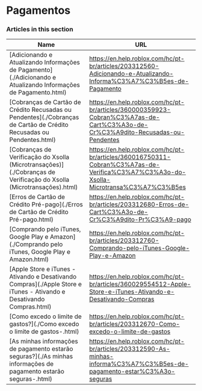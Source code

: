 # Pagamentos  
### Articles in this section
Name|URL
-|-
[Adicionando e Atualizando Informações de Pagamento](./Adicionando e Atualizando Informações de Pagamento.html) |https://en.help.roblox.com/hc/pt-br/articles/203312560-Adicionando-e-Atualizando-Informa%C3%A7%C3%B5es-de-Pagamento
[Cobranças de Cartão de Crédito Recusadas ou Pendentes](./Cobranças de Cartão de Crédito Recusadas ou Pendentes.html) |https://en.help.roblox.com/hc/pt-br/articles/360000359923-Cobran%C3%A7as-de-Cart%C3%A3o-de-Cr%C3%A9dito-Recusadas-ou-Pendentes
[Cobranças de Verificação do Xsolla (Microtransações)](./Cobranças de Verificação do Xsolla (Microtransações).html) |https://en.help.roblox.com/hc/pt-br/articles/360016750311-Cobran%C3%A7as-de-Verifica%C3%A7%C3%A3o-do-Xsolla-Microtransa%C3%A7%C3%B5es
[Erros de Cartão de Crédito Pré-pago](./Erros de Cartão de Crédito Pré-pago.html) |https://en.help.roblox.com/hc/pt-br/articles/203312680-Erros-de-Cart%C3%A3o-de-Cr%C3%A9dito-Pr%C3%A9-pago
[Comprando pelo iTunes, Google Play e Amazon](./Comprando pelo iTunes, Google Play e Amazon.html) |https://en.help.roblox.com/hc/pt-br/articles/203312760-Comprando-pelo-iTunes-Google-Play-e-Amazon
[Apple Store e iTunes - Ativando e Desativando Compras](./Apple Store e iTunes - Ativando e Desativando Compras.html) |https://en.help.roblox.com/hc/pt-br/articles/360029554512-Apple-Store-e-iTunes-Ativando-e-Desativando-Compras
[Como excedo o limite de gastos?](./Como excedo o limite de gastos-.html) |https://en.help.roblox.com/hc/pt-br/articles/203312670-Como-excedo-o-limite-de-gastos
[As minhas informações de pagamento estarão seguras?](./As minhas informações de pagamento estarão seguras-.html) |https://en.help.roblox.com/hc/pt-br/articles/203312590-As-minhas-informa%C3%A7%C3%B5es-de-pagamento-estar%C3%A3o-seguras